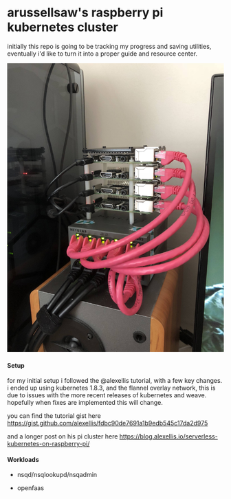 # arussellsaw's raspberry pi kubernetes cluster

initially this repo is going to be tracking my progress and saving utilities, eventually i'd like to turn it into a proper guide and resource center.

![a stack of pis connected to a router](images/cluster.jpg)

#### Setup

for my initial setup i followed the @alexellis tutorial, with a few key changes. i ended up using kubernetes 1.8.3, and the flannel overlay network, this is due to issues with the more recent releases of kubernetes and weave. hopefully when fixes are implemented this will change.

you can find the tutorial gist here https://gist.github.com/alexellis/fdbc90de7691a1b9edb545c17da2d975

and a longer post on his pi cluster here https://blog.alexellis.io/serverless-kubernetes-on-raspberry-pi/

#### Workloads

* nsqd/nsqlookupd/nsqadmin

* openfaas

